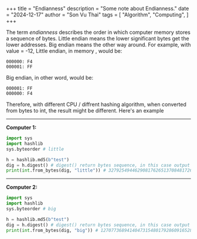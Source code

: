 +++
title = "Endianness"
description = "Some note about Endianness."
date = "2024-12-17"
author = "Son Vu Thai"
tags = [
    "Algorithm",
    "Computing",
]
+++

The term *endianness* describes the order in which computer memory stores a sequence of bytes. Little endian means the lower significant bytes get the lower addresses. Big endian means the other way around. 
For example, with value = -12, Little endian, in memory , would be:
```
000000: F4
000001: FF
```
Big endian, in other word, would be:
```
000001: FF
000000: F4
```
Therefore, with different CPU / diffrent hashing algorithm, when converted from bytes to int, the result might be different. Here's an example

-----------------------------------------------------------------------------------------------------------------

**Computer 1:**
```python
import sys
import hashlib
sys.byteorder # little

h = hashlib.md5(b"test")
dig = h.digest() # digest() return bytes sequence, in this case output is in little endian
print(int.from_bytes(dig, "little")) # 327925494462908176265137084817260384009

```
-----------------------------------------------------------------------------------------------------------------
**Computer 2:**
```python
import sys
import hashlib
sys.byteorder # big

h = hashlib.md5(b"test")
dig = h.digest() # digest() return bytes sequence, in this case output is in little endian
print(int.from_bytes(dig, "big")) # 12707736894140473154801792860916528374
```


